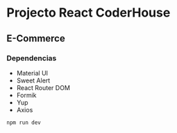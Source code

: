 # Projecto React CoderHouse

## E-Commerce

### Dependencias

- Material UI
- Sweet Alert
- React Router DOM
- Formik
- Yup
- Axios

```
npm run dev
```
